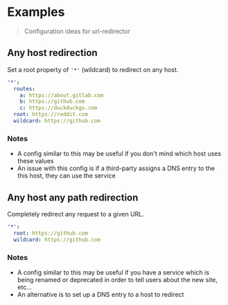 # Examples

> Configuration ideas for url-redirector

## Any host redirection
Set a root property of `'*'` (wildcard) to redirect on any host.

``` yaml
'*':
  routes:
    a: https://about.gitlab.com
    b: https://github.com
    c: https://duckduckgo.com
  root: https://reddit.com
  wildcard: https://github.com
```

### Notes
- A config similar to this may be useful if you don't mind which host uses these values
- An issue with this config is if a third-party assigns a DNS entry to the this host, they can use the service

## Any host any path redirection
Completely redirect any request to a given URL.

```yaml
'*':
  root: https://github.com
  wildcard: https://github.com
```

### Notes
- A config similar to this may be useful if you have a service which is being renamed or deprecated in order to tell users about the new site, etc...
- An alternative is to set up a DNS entry to a host to redirect
